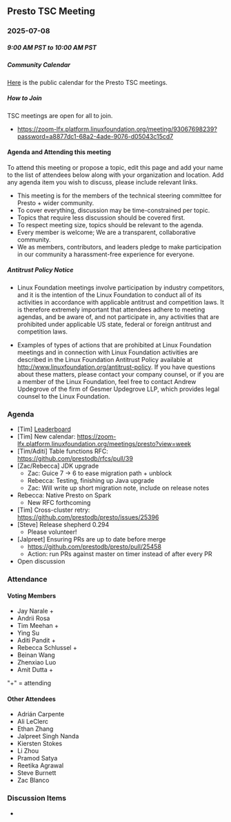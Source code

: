 ## Presto TSC Meeting

### 2025-07-08
##### 9:00 AM PST to 10:00 AM PST

##### Community Calendar

[Here](https://zoom-lfx.platform.linuxfoundation.org/meetings/presto?view=week) is the public calendar for the Presto TSC meetings.

##### How to Join

TSC meetings are open for all to join.

* https://zoom-lfx.platform.linuxfoundation.org/meeting/93067698239?password=a8877dc1-68a2-4ade-9076-d05043c15cd7

#### Agenda and Attending this meeting

To attend this meeting or propose a topic, edit this page and add your name to the list of attendees below along with your organization and location. Add any agenda item you wish to discuss, please include relevant links.

* This meeting is for the members of the technical steering committee for Presto + wider community.
* To cover everything, discussion may be time-constrained per topic.
* Topics that require less discussion should be covered first.
* To respect meeting size, topics should be relevant to the agenda.
* Every member is welcome; We are a transparent, collaborative community.
* We as members, contributors, and leaders pledge to make participation in our community a harassment-free experience for everyone.

##### Antitrust Policy Notice

* Linux Foundation meetings involve participation by industry competitors, and it is the intention of the Linux Foundation to conduct all of its activities in accordance with applicable antitrust and competition laws. It is therefore extremely important that attendees adhere to meeting agendas, and be aware of, and not participate in, any activities that are prohibited under applicable US state, federal or foreign antitrust and competition laws.

* Examples of types of actions that are prohibited at Linux Foundation meetings and in connection with Linux Foundation activities are described in the Linux Foundation Antitrust Policy available at http://www.linuxfoundation.org/antitrust-policy. If you have questions about these matters, please contact your company counsel, or if you are a member of the Linux Foundation, feel free to contact Andrew Updegrove of the firm of Gesmer Updegrove LLP, which provides legal counsel to the Linux Foundation.

### Agenda

* [Tim] [Leaderboard](https://github.com/prestodb/tsc/tree/master/meetings/files/2025-07-08)
* [Tim] New calendar: https://zoom-lfx.platform.linuxfoundation.org/meetings/presto?view=week
* [Tim/Aditi] Table functions RFC: https://github.com/prestodb/rfcs/pull/39
* [Zac/Rebecca] JDK upgrade
  * Zac: Guice 7 -> 6 to ease migration path + unblock
  * Rebecca: Testing, finishing up Java upgrade
  * Zac: Will write up short migration note, include on release notes
* Rebecca: Native Presto on Spark
  * New RFC forthcoming
* [Tim] Cross-cluster retry: https://github.com/prestodb/presto/issues/25396
* [Steve] Release shepherd 0.294
  * Please volunteer!
* [Jalpreet] Ensuring PRs are up to date before merge
  * https://github.com/prestodb/presto/pull/25458
  * Action: run PRs against master on timer instead of after every PR
* Open discussion

### Attendance

#### Voting Members

* Jay Narale +
* Andrii Rosa
* Tim Meehan +
* Ying Su
* Aditi Pandit +
* Rebecca Schlussel +
* Beinan Wang
* Zhenxiao Luo
* Amit Dutta +

"+" = attending


#### Other Attendees

* Adrián Carpente
* Ali LeClerc
* Ethan Zhang
* Jalpreet Singh Nanda
* Kiersten Stokes
* Li Zhou
* Pramod Satya
* Reetika Agrawal
* Steve Burnett
* Zac Blanco


### Discussion Items

- 
